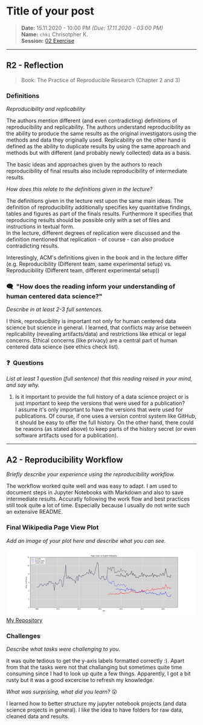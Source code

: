 # Title of your post
> **Date:** 15.11.2020 - 10:00 PM *(Due: 17.11.2020 - 03:00 PM)*  
> **Name:** `chki` Chrisotpher K.  
> **Session:** [02 Exercise](https://github.com/FUB-HCC/hcds-winter-2020/wiki/02_exercise)   
----

## R2 - Reflection
> Book: The Practice of Reproducible Research (Chapter 2 and 3)

### Definitions
_Reproducibility and replicability_

The authors mention different (and even contradicting) definitions of reproducibility and replicability. The authors understand reproducibility as the ability to produce the same results as the original investigators using the methods and data they originally used. Replicability on the other hand is defined as the ability to duplicate results by using the same approach and methods but with different (and probably newly collected) data as a basis. 

The basic ideas and approaches given by the authors to reach reproducibility of final results also include reproducibility of intermediate results. 

_How does this relate to the definitions given in the lecture?_

The definitions given in the lecture rest upon the same main ideas. The definition of reproducibility additionally specifies key quantitative findings, tables and figures as part of the finals results. Furthermore it specifies that reproducing results should be possible only with a set of files and instructions in textual form. \
In the lecture, different degrees of replication were discussed and the definition mentioned that replication - of course - can also produce contradicting results.

Interestingly, ACM's definitions given in the book and in the lecture differ (e.g. Reproducibility (Different team, same experimental setup) vs. Reproducibility (Different team, different experimental setup))

### 🗨️&nbsp; "How does the reading inform your understanding of human centered data science?"  
_Describe in at least 2-3 full sentences._

I think, reproducibility is important not only for human centered data science but science in general.
I learned, that conflicts may arise between replicability (revealing artifacts/data) and restrictions like ethical or legal concerns. Ethical concerns (like privacy) are a central part of human centered data science (see ethics check list).

### ❓&nbsp; Questions
_List at least 1 question (full sentence) that this reading raised in your mind, and say why._

1. Is it important to provide the full history of a data science project or is just important to keep the versions that were used for a publication? \
I assume it's only important to have the versions that were used for publications. Of course, if one uses a version control system like GitHub, it should be easy to offer the full history. On the other hand, there could be reasons (as stated above) to keep parts of the history secret (or even software artifacts used for a publication).

***

## A2 - Reproducibility Workflow
_Briefly describe your experience using the reproducibility workflow._

The workflow worked quite well and was easy to adapt. I am used to document steps in Jupyter Notebooks with Markdown and also to save intermediate results.
Accuratly following the work flow and best practices still took quite a lot of time. Especially because I usually do not write such an extensive README.

### Final Wikipedia Page View Plot
_Add an image of your plot here and describe what you can see._ 

![View English Wikipedia Plot](https://github.com/chrisk280/A2-hcds-hcc-chki/blob/main/results/page_views_en_wikipedia.png)
[My Repository](https://github.com/chrisk280/A2-hcds-hcc-chki/)

### Challenges
_Describe what tasks were challenging to you._

It was quite tedious to get the y-axis labels formatted correctly :). Apart from that the tasks were not that challanging but sometimes quite time consuming since I had to look up quite a few things. Apparently, I got a bit rusty but it was a good excercise to refresh my knowledge.

_What was surprising, what did you learn?_ 😮 

I learned how to better structure my jupyter notebook projects (and data science projects in general). I like the idea to have folders for raw data, cleaned data and results.
 
